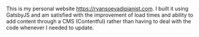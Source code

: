 This is my personal website https://ryansoeyadipianist.com. I built it using GatsbyJS and am satisfied with the improvement of load times and ability to add content through a CMS (Contentful) rather than having to deal with the code whenever I needed to update.
